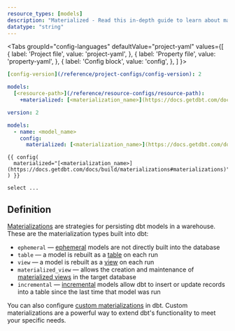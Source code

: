```yaml
---
resource_types: [models]
description: "Materialized - Read this in-depth guide to learn about materializations in dbt."
datatype: "string"
---
```


<Tabs
  groupId="config-languages"
  defaultValue="project-yaml"
  values={[
    { label: 'Project file', value: 'project-yaml', },
    { label: 'Property file', value: 'property-yaml', },
    { label: 'Config block', value: 'config', },
  ]
}>


<TabItem value="project-yaml">

<File name='dbt_project.yml'>

```yaml
[config-version](/reference/project-configs/config-version): 2

models:
  [<resource-path>](/reference/resource-configs/resource-path):
    +materialized: [<materialization_name>](https://docs.getdbt.com/docs/build/materializations#materializations)
```

</File>

</TabItem>


<TabItem value="property-yaml">

<File name='models/properties.yml'>

```yaml
version: 2

models:
  - name: <model_name>
    config:
      materialized: [<materialization_name>](https://docs.getdbt.com/docs/build/materializations#materializations)

```

</File>

</TabItem>


<TabItem value="config">

<File name='models/<model_name>.sql'>

```jinja
{{ config(
  materialized="[<materialization_name>](https://docs.getdbt.com/docs/build/materializations#materializations)"
) }}

select ...
```

</File>

</TabItem>

</Tabs>

## Definition 

[Materializations](/docs/build/materializations#materializations) are strategies for persisting dbt models in a warehouse. These are the materialization types built into dbt:

- `ephemeral` &mdash; [ephemeral](/docs/build/materializations#ephemeral) models are not directly built into the database
- `table` &mdash; a model is rebuilt as a [table](/docs/build/materializations#table) on each run
- `view` &mdash; a model is rebuilt as a [view](/docs/build/materializations#view) on each run
- `materialized_view` &mdash; allows the creation and maintenance of [materialized views](/docs/build/materializations#materialized-view) in the target database
- `incremental` &mdash; [incremental](/docs/build/materializations#incremental) models allow dbt to insert or update records into a table since the last time that model was run

You can also configure [custom materializations](/guides/create-new-materializations?step=1) in dbt. Custom materializations are a powerful way to extend dbt's functionality to meet your specific needs.

